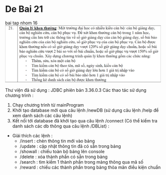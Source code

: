 # De Bai 21
 bai tap nhom 16
![debai](https://raw.githubusercontent.com/Noriko4220/De-bai-21/main/debai.png)

Thư viện đã sử dụng : JDBC phiên bản 3.36.0.3
Các thao tác sử dụng chương trình :
1. Chạy chương trình từ mainProgram
2. Khởi tạo database mới qua câu lệnh /newDB (sử dụng câu lệnh /help để xem danh sách các câu lệnh)
3. Kết nối tới database đã khởi tạo qua câu lệnh /connect (Có thể kiểm tra danh sách các db thông qua câu lệnh /DBList) :
- Giải thích các lệnh :
  + /insert : chèn thông tin mới vào bảng
  + /update : cập nhật thông tin đã có sẵn trong bảng
  + /showall : chiếu toàn bộ bảng lên console
  + /delete : xóa thành phần có sẵn trong bảng
  + /search : tìm kiếm 1 thành phần trong mảng thông qua mã số
  + /reward : chiếu các thành phần trong bảng thỏa mãn điều kiện chuẩn

